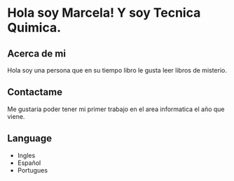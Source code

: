 # Hola soy Marcela! Y soy Tecnica Quimica.

## Acerca de mi
Hola soy una persona que en su tiempo libro le gusta leer libros de misterio.

## Contactame
Me gustaria poder tener mi primer trabajo en el area informatica el año que viene.

## Language
- Ingles
- Español
- Portugues
